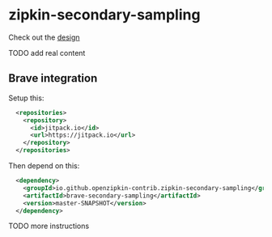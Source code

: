 # zipkin-secondary-sampling

Check out the [design](docs/design.md)

TODO add real content

## Brave integration
Setup this:
```xml
  <repositories>
    <repository>
      <id>jitpack.io</id>
      <url>https://jitpack.io</url>
    </repository>
  </repositories>
```

Then depend on this:
```xml
  <dependency>
    <groupId>io.github.openzipkin-contrib.zipkin-secondary-sampling</groupId>
    <artifactId>brave-secondary-sampling</artifactId>
    <version>master-SNAPSHOT</version>
  </dependency>
```  

TODO more instructions
